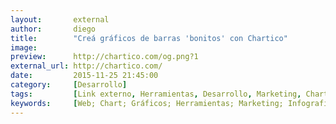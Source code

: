 ```yaml
---
layout:       external
author:       diego
title:        "Creá gráficos de barras 'bonitos' con Chartico"
image:        
preview:      http://chartico.com/og.png?1
external_url: http://chartico.com/
date:         2015-11-25 21:45:00
category:     [Desarrollo]
tags:         [Link externo, Herramientas, Desarrollo, Marketing, Chart, Gráficos]
keywords:     [Web; Chart; Gráficos; Herramientas; Marketing; Infografia; Marketing Digital]
---
```

